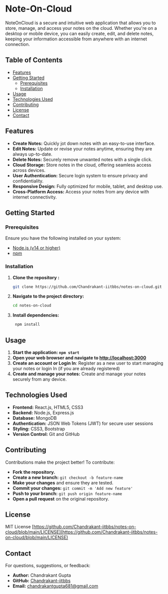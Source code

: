 # Note-On-Cloud

NoteOnCloud is a secure and intuitive web application that allows you to store, manage, and access your notes on the cloud. Whether you're on a desktop or mobile device, you can easily create, edit, and delete notes, keeping your information accessible from anywhere with an internet connection.

## Table of Contents

- [Features](#features)
- [Getting Started](#getting-started)
  - [Prerequisites](#prerequisites)
  - [Installation](#installation)
- [Usage](#usage)
- [Technologies Used](#technologies-used)
- [Contributing](#contributing)
- [License](#license)
- [Contact](#contact)

## Features

* **Create Notes:** Quickly jot down notes with an easy-to-use interface.
* **Edit Notes:** Update or revise your notes anytime, ensuring they are always up-to-date.
* **Delete Notes:** Securely remove unwanted notes with a single click.
* **Cloud Storage:** Store notes in the cloud, offering seamless access across devices.
* **User Authentication:** Secure login system to ensure privacy and confidentiality.
* **Responsive Design:** Fully optimized for mobile, tablet, and desktop use.
* **Cross-Platform Access:** Access your notes from any device with internet connectivity.

## Getting Started

### Prerequisites

Ensure you have the following installed on your system:

- [Node.js (v14 or higher)](https://nodejs.org/)
- [npm](https://www.npmjs.com/)

### Installation

1. **Clone the repository :**

   ```bash
   git clone https://github.com/Chandrakant-iitbbs/notes-on-cloud.git

   ```
2. **Navigate to the project directory:**

   ```bash
   cd notes-on-cloud

   ```
3. **Install dependencies:**

   ```bash
    npm install

   ```

## Usage

1. **Start the application: `npm start`**
2. **Open your web browser and navigate to [http://localhost:3000](http://localhost:3000)**
3. **Create an account or Login In**: Register as a new user to start managing your notes or login In (if you are already registered)
4. **Create and manage your notes:** Create and manage your notes securely from any device.

## Technologies Used

* **Frontend:** React.js, HTML5, CSS3
* **Backend:** Node.js, Express.js
* **Database:** MongoDB
* **Authentication:** JSON Web Tokens (JWT) for secure user sessions
* **Styling:** CSS3, Bootstrap
* **Version Control:** Git and GitHub

## Contributing

Contributions make the project better! To contribute:

* **Fork the repository.**
* **Create a new branch:** `git checkout -b feature-name`
* **Make your changes** and ensure they are tested.
* **Commit your changes:** `git commit -m 'Add new feature'`
* **Push to your branch:** `git push origin feature-name`
* **Open a pull request** on the original repository.

## License

MIT License
[https://github.com/Chandrakant-iitbbs/notes-on-cloud/blob/main/LICENSE](https://github.com/Chandrakant-iitbbs/notes-on-cloud/blob/main/LICENSE)

## Contact

For questions, suggestions, or feedback:

* **Author:** Chandrakant Gupta
* **GitHub:** [Chandrakant-iitbbs](https://github.com/Chandrakant-iitbbs)
* **Email:** [chandrakantgupta681@gmail.com](mailto:chandrakantgupta681@gmail.com)
